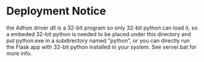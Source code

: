# Deployment Notice

the Adhon driver dll is a 32-bit program so only 32-bit python can load it,
so a embeded 32-bit python is needed to be placed under this directory and put
python.exe in a subdirectory named "python", or you can directly run the Flask
app with 32-bit python installed in your system. See server.bat for more info.
